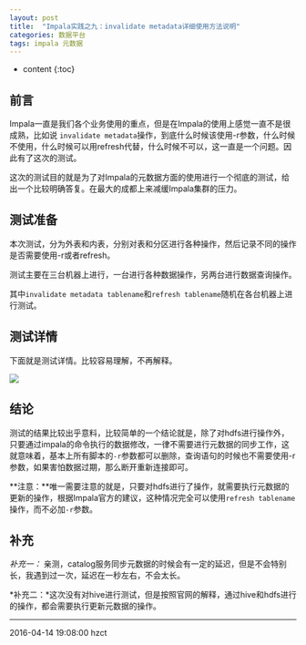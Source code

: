 ```yaml
---
layout: post
title:  "Impala实践之九：invalidate metadata详细使用方法说明"
categories: 数据平台
tags: impala 元数据
---
```


* content
{:toc}

## 前言

Impala一直是我们各个业务使用的重点，但是在Impala的使用上感觉一直不是很成熟，比如说 `invalidate metadata`操作，到底什么时候该使用-r参数，什么时候不使用，什么时候可以用refresh代替，什么时候不可以，这一直是一个问题。因此有了这次的测试。

这次的测试目的就是为了对Impala的元数据方面的使用进行一个彻底的测试，给出一个比较明确答复。在最大的成都上来减缓Impala集群的压力。




## 测试准备

本次测试，分为外表和内表，分别对表和分区进行各种操作，然后记录不同的操作是否需要使用-r或者refresh。

测试主要在三台机器上进行，一台进行各种数据操作，另两台进行数据查询操作。

其中`invalidate metadata tablename`和`refresh tablename`随机在各台机器上进行测试。

## 测试详情

下面就是测试详情。比较容易理解，不再解释。

![](http://obg1rl2km.bkt.clouddn.com/impala-9-test.png)

## 结论

测试的结果比较出乎意料，比较简单的一个结论就是，除了对hdfs进行操作外，只要通过impala的命令执行的数据修改，一律不需要进行元数据的同步工作，这就意味着，基本上所有脚本的`-r`参数都可以删除，查询语句的时候也不需要使用-r参数，如果害怕数据过期，那么断开重新连接即可。

**注意：**唯一需要注意的就是，只要对hdfs进行了操作，就需要执行元数据的更新的操作，根据Impala官方的建议，这种情况完全可以使用`refresh tablename`操作，而不必加`-r`参数。


## 补充

*补充一：* 亲测，catalog服务同步元数据的时候会有一定的延迟，但是不会特别长，我遇到过一次，延迟在一秒左右，不会太长。

*补充二：*这次没有对hive进行测试，但是按照官网的解释，通过hive和hdfs进行的操作，都会需要执行更新元数据的操作。

***
2016-04-14 19:08:00 hzct
